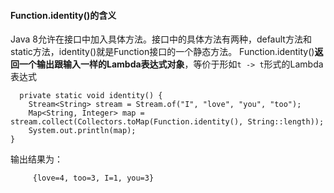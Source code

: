 #### Function.identity()的含义

Java 8允许在接口中加入具体方法。接口中的具体方法有两种，default方法和static方法，identity()就是Function接口的一个静态方法。
Function.identity()**返回一个输出跟输入一样的Lambda表达式对象**，等价于形如`t -> t`形式的Lambda表达式

      private static void identity() {
        Stream<String> stream = Stream.of("I", "love", "you", "too");
        Map<String, Integer> map = stream.collect(Collectors.toMap(Function.identity(), String::length));
        System.out.println(map);
    }

输出结果为：

```
     {love=4, too=3, I=1, you=3}
```

